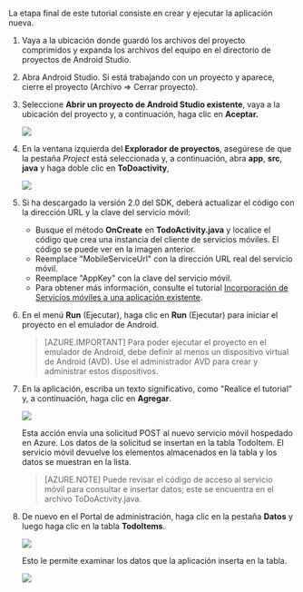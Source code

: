 ﻿La etapa final de este tutorial consiste en crear y ejecutar la aplicación nueva.

1. Vaya a la ubicación donde guardó los archivos del proyecto comprimidos y expanda los archivos del equipo en el directorio de proyectos de Android Studio.

2. Abra Android Studio. Si está trabajando con un proyecto y aparece, cierre el proyecto (Archivo => Cerrar proyecto).

3. Seleccione **Abrir un proyecto de Android Studio existente**, vaya a la ubicación del proyecto y, a continuación, haga clic en **Aceptar.** 

 	![][14]

4. En la ventana izquierda del **Explorador de proyectos**, asegúrese de que la pestaña  *Project* está seleccionada y, a continuación, abra **app**, **src**, **java** y haga doble clic en **ToDoactivity**,

   	![][8]


4. Si ha descargado la versión 2.0 del SDK, deberá actualizar el código con la dirección URL y la clave del servicio móvil:
	- 	Busque el método **OnCreate** en **TodoActivity.java** y localice el código que crea una instancia del cliente de servicios móviles. El código se puede ver en la imagen anterior.
	- 	Reemplace "MobileServiceUrl" con la dirección URL real del servicio móvil.
	- 	Reemplace "AppKey" con la clave del servicio móvil.
	- 	Para obtener más información, consulte el tutorial <a href="http://azure.microsoft.com/documentation/articles/mobile-services-android-get-started-data/">Incorporación de Servicios móviles a una aplicación existente</a>. 

5. En el menú **Run** (Ejecutar), haga clic en **Run** (Ejecutar) para iniciar el proyecto en el emulador de Android.

	> [AZURE.IMPORTANT] Para poder ejecutar el proyecto en el emulador de Android, debe definir al menos un dispositivo virtual de Android (AVD). Use el administrador AVD para crear y administrar estos dispositivos.

6. En la aplicación, escriba un texto significativo, como "Realice el tutorial" y, a continuación, haga clic en **Agregar**.

   	![][10]

   	Esta acción envía una solicitud POST al nuevo servicio móvil hospedado en Azure. Los datos de la solicitud se insertan en la tabla TodoItem. El servicio móvil devuelve los elementos almacenados en la tabla y los datos se muestran en la lista.

	> [AZURE.NOTE] Puede revisar el código de acceso al servicio móvil para consultar e insertar datos; este se encuentra en el archivo ToDoActivity.java.

6. De nuevo en el Portal de administración, haga clic en la pestaña **Datos** y luego haga clic en la tabla **TodoItems**.

   	![][11]

   	Esto le permite examinar los datos que la aplicación inserta en la tabla.

   	![][12]


<!-- Images. -->
[0]: ./media/mobile-services-android-get-started/mobile-quickstart-completed-android.png
[6]: ./media/mobile-services-android-get-started/mobile-portal-quickstart-android.png
[7]: ./media/mobile-services-android-get-started/mobile-quickstart-steps-android.png
[8]: ./media/mobile-services-android-get-started/Android-Studio-quickstart.png
[10]: ./media/mobile-services-android-get-started/mobile-quickstart-startup-android.png
[11]: ./media/mobile-services-android-get-started/mobile-data-tab.png
[12]: ./media/mobile-services-android-get-started/mobile-data-browse.png
[14]: ./media/mobile-services-android-get-started/android-studio-import-project.png
[15]: ./media/mobile-services-android-get-started/mobile-services-import-android-project.png

<!-- URLs. -->
[Introducción a los datos]: /documentation/articles/mobile-services-android-get-started-data/
[Introducción a la autenticación]: /documentation/articles/mobile-services-android-get-started-users/
[Introducción a las notificaciones de inserción]: /documentation/articles/mobile-services-javascript-backend-android-get-started-push/
[SDK de Android]: https://go.microsoft.com/fwLink/p/?LinkID=280125
[Android Studio]: https://developer.android.com/sdk/index.html
[SDK de Android para Servicios móviles]: https://go.microsoft.com/fwLink/p/?LinkID=266533

[Portal de administración]: https://manage.windowsazure.com/
<!--HONumber=47-->
